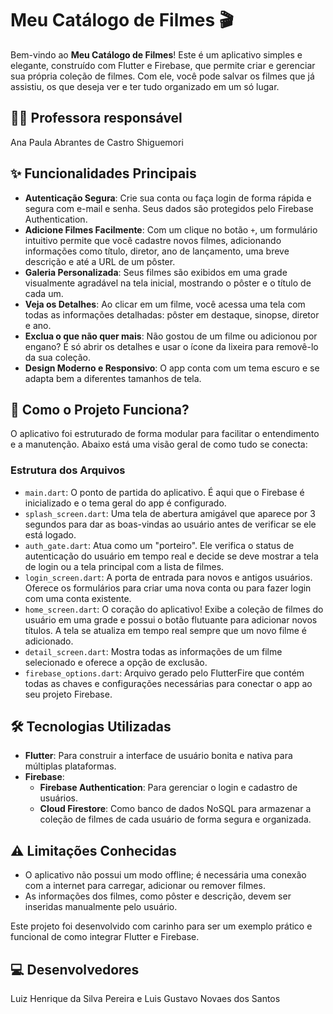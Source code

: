 # Meu Catálogo de Filmes 🎬

Bem-vindo ao **Meu Catálogo de Filmes**! Este é um aplicativo simples e elegante, construído com Flutter e Firebase, que permite criar e gerenciar sua própria coleção de filmes. Com ele, você pode salvar os filmes que já assistiu, os que deseja ver e ter tudo organizado em um só lugar.

## 👨‍🏫 Professora responsável
Ana Paula Abrantes de Castro Shiguemori

## ✨ Funcionalidades Principais

* **Autenticação Segura**: Crie sua conta ou faça login de forma rápida e segura com e-mail e senha. Seus dados são protegidos pelo Firebase Authentication.
* **Adicione Filmes Facilmente**: Com um clique no botão `+`, um formulário intuitivo permite que você cadastre novos filmes, adicionando informações como título, diretor, ano de lançamento, uma breve descrição e até a URL de um pôster.
* **Galeria Personalizada**: Seus filmes são exibidos em uma grade visualmente agradável na tela inicial, mostrando o pôster e o título de cada um.
* **Veja os Detalhes**: Ao clicar em um filme, você acessa uma tela com todas as informações detalhadas: pôster em destaque, sinopse, diretor e ano.
* **Exclua o que não quer mais**: Não gostou de um filme ou adicionou por engano? É só abrir os detalhes e usar o ícone da lixeira para removê-lo da sua coleção.
* **Design Moderno e Responsivo**: O app conta com um tema escuro e se adapta bem a diferentes tamanhos de tela.

## 🚀 Como o Projeto Funciona?

O aplicativo foi estruturado de forma modular para facilitar o entendimento e a manutenção. Abaixo está uma visão geral de como tudo se conecta:

### Estrutura dos Arquivos
* `main.dart`: O ponto de partida do aplicativo. É aqui que o Firebase é inicializado e o tema geral do app é configurado.
* `splash_screen.dart`: Uma tela de abertura amigável que aparece por 3 segundos para dar as boas-vindas ao usuário antes de verificar se ele está logado.
* `auth_gate.dart`: Atua como um "porteiro". Ele verifica o status de autenticação do usuário em tempo real e decide se deve mostrar a tela de login ou a tela principal com a lista de filmes.
* `login_screen.dart`: A porta de entrada para novos e antigos usuários. Oferece os formulários para criar uma nova conta ou para fazer login com uma conta existente.
* `home_screen.dart`: O coração do aplicativo! Exibe a coleção de filmes do usuário em uma grade e possui o botão flutuante para adicionar novos títulos. A tela se atualiza em tempo real sempre que um novo filme é adicionado.
* `detail_screen.dart`: Mostra todas as informações de um filme selecionado e oferece a opção de exclusão.
* `firebase_options.dart`: Arquivo gerado pelo FlutterFire que contém todas as chaves e configurações necessárias para conectar o app ao seu projeto Firebase.


## 🛠️ Tecnologias Utilizadas

* **Flutter**: Para construir a interface de usuário bonita e nativa para múltiplas plataformas.
* **Firebase**:
    * **Firebase Authentication**: Para gerenciar o login e cadastro de usuários.
    * **Cloud Firestore**: Como banco de dados NoSQL para armazenar a coleção de filmes de cada usuário de forma segura e organizada.

## ⚠️ Limitações Conhecidas

* O aplicativo não possui um modo offline; é necessária uma conexão com a internet para carregar, adicionar ou remover filmes.
* As informações dos filmes, como pôster e descrição, devem ser inseridas manualmente pelo usuário.

Este projeto foi desenvolvido com carinho para ser um exemplo prático e funcional de como integrar Flutter e Firebase.


## 💻 Desenvolvedores
Luiz Henrique da Silva Pereira e Luis Gustavo Novaes dos Santos
